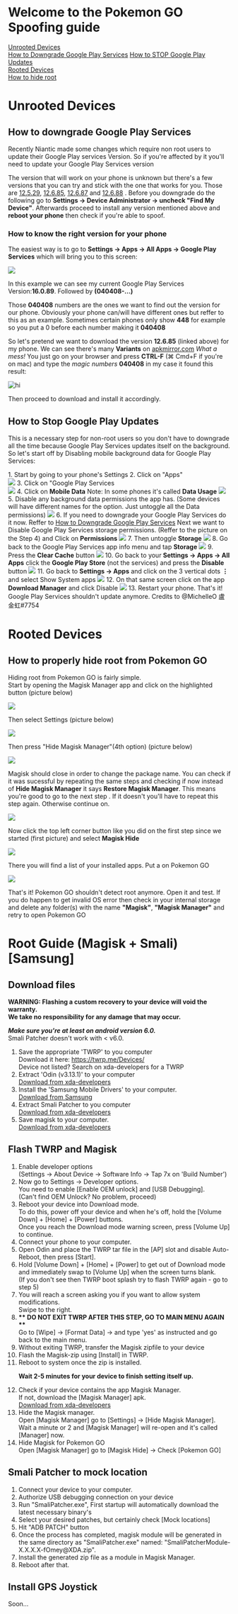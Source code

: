 <html>
  <head>
    <link rel="shortcut icon" type="image/x-icon" href="favicon.ico?">
    <!-- CSS -->
    <link rel="stylesheet" type="text/css" href="css/scrollUpButton.css" media="all" />
    <link rel="stylesheet" type="text/css" href="css/stylesheet.css"/>
    <link rel="stylesheet" href="https://maxcdn.bootstrapcdn.com/bootstrap/3.3.7/css/bootstrap.min.css">
    <!-- Javascript -->
    <script type="text/javascript" src="js/scrollUpButton.js"></script>
    <script type="text/javascript" src="js/scripts.js"></script> 
    <script src="https://ajax.googleapis.com/ajax/libs/jquery/3.2.1/jquery.min.js"></script>
    <script src="https://maxcdn.bootstrapcdn.com/bootstrap/3.3.7/js/bootstrap.min.js"></script>
  </head>
<body>
<h1> Welcome to the Pokemon GO Spoofing guide </h1>
<div class="just-padding">
   <div class="list-group list-group-root card">
      <a href="#item-1" class="list-group-item" data-toggle="collapse">
      <i class="fas fa-angle-right mr-2"></i>Unrooted Devices
      </a>
      <div class="list-group collapse" id="item-1">
         <a href="#Downgrade_GP_Services" class="list-group-item"><i class="fas fa-angle-right mr-2"></i>How to Downgrade Google Play Services</a>
         <a href="#Stop_GP_Services_Updates" class="list-group-item"><i class="fas fa-angle-right mr-2"></i>How to STOP Google Play Updates</a>
      </div>
      <a href="#item-2" class="list-group-item" data-toggle="collapse">
      <i class="fas fa-angle-right mr-2"></i>Rooted Devices
      </a>
      <div class="list-group collapse" id="item-2">
         <a href="#How_to_hide_root" class="list-group-item"><i class="fas fa-angle-right mr-2"></i>How to hide root</a>
      </div>
   </div>
</div>

<h1 id="Unrooted_Devices">Unrooted Devices</h1>
<h2 id="Downgrade_GP_Services">How to downgrade Google Play Services</h2>
<p>Recently Niantic made some changes which require non root users to update their Google Play services Version. So if you're affected by it you'll need to update your Google Play Services version</p>

<p>The version that will work on your phone is unknown but there's a few versions that you can try and stick with the one that works for you. Those are <a href="https://www.apkmirror.com/apk/google-inc/google-play-services/google-play-services-12-5-29-release" target="_blank">12.5.29</a>, <a href="https://www.apkmirror.com/apk/google-inc/google-play-services/google-play-services-12-6-85-release" target="_blank">12.6.85</a>, <a href="https://www.apkmirror.com/apk/google-inc/google-play-services/google-play-services-12-6-87-release" target="_blank">12.6.87</a> and <a href="https://www.apkmirror.com/apk/google-inc/google-play-services/google-play-services-12-6-88-release" target="_blank">12.6.88</a> . Before you downgrade do the following go to <b>Settings -> Device Administrator -> uncheck "Find My Device"</b>. Afterwards proceed to install any version mentioned above and <b>reboot your phone</b> then check if you're able to spoof.</p>

<h3> How to know the right version for your phone </h3>

The easiest way is to go to <b>Settings -> Apps -> All Apps -> Google Play Services</b> which will bring you to this screen:

<img src="images/GooglePlayServices.png"/>

In this example we can see my current Google Play Services Version:<b>16.0.89</b>. Followed by <b>(040408-...)</b> 

Those <b>040408</b> numbers are the ones we want to find out the version for our phone. Obviously your phone can/will have different ones but reffer to this as an example. Sometimes certain phones only show <b>448</b> for example so you put a 0 before each number making it <b>040408</b>

So let's pretend we want to download the version <b>12.6.85</b> (linked above) for my phone. We can see there's many <b>Variants</b> on <a href="http://apkmirror.com" target="_blank">apkmirror.com</a> <i>What a mess!</i> You just go on your browser and press <b>CTRL-F</b> (⌘ Cmd+F if you're on mac) and type the <i>magic numbers</i> <b>040408</b> in my case it found this result:

<img src="images/googleplayservices1.PNG" alt="hi" class="inline"/>

Then proceed to download and install it accordingly.
<h2 id="Stop_GP_Services_Updates">How to Stop Google Play Updates</h2>
<p>This is a necessary step for non-root users so you don't have to downgrade all the time because Google Play Services updates itself on the background. So let's start off by Disabling mobile background data for Google Play Services:</p>
1. Start by going to your phone's Settings
2. Click on "Apps" <br>
<img src="images/stop_gp_updates_1.png">
3. Click on "Google Play Services <br>
<img src="images/stop_gp_updates_2.png">
4. Click on <b>Mobile Data</b> Note: In some phones it's called <b>Data Usage</b>
<img src="images/stop_gp_updates_3.png">
5. Disable any background data permissions the app has. (Some devices will have different names for the option. Just untoggle all the Data permissions)
<img src="images/stop_gp_updates_4.png">
6. If you need to downgrade your Google Play Services do it now. Reffer to <a href="#how-to-downgrade-google-play-services">How to Downgrade Google Play Services</a> Next we want to Disable Google Play Services storage permissions. (Reffer to the picture on the Step 4) and Click on <b>Permissions</b>
<img src="images/stop_gp_updates_5.png">
7. Then untoggle <b>Storage</b>
<img src="images/stop_gp_updates_6.png">
8. Go back to the Google Play Services app info menu and tap <b>Storage</b>
<img src="images/stop_gp_updates_7.png">
9. Press the <b>Clear Cache</b> button
<img src="images/stop_gp_updates_8.png">
10. Go back to your <b>Settings -> Apps -> All Apps</b> click the <b>Google Play Store</b> (not the services) and press the <b>Disable</b> button
<img src="images/stop_gp_updates_9.png">
11. Go back to <b>Settings -> Apps</b> and click on the 3 vertical dots <b>⋮</b> and select Show System apps
<img src="images/stop_gp_updates_10.png">
12. On that same screen click on the app <b>Download Manager</b> and click Disable
<img src="images/stop_gp_updates_11.png">
13. Restart your phone. That's it! Google Play Services shouldn't update anymore. Credits to @MichelleO 盧金虹#7754

<h1 id="Rooted_Devices">Rooted Devices</h1>

<h2 id="How_to_hide_root">How to properly hide root from Pokemon GO</h2>
<p>Hiding root from Pokemon GO is fairly simple.<br>Start by opening the Magisk Manager app and click on the highlighted button (picture below) </p>
<img src="images/magisk_manager.jpg"/>
<p>Then select Settings (picture below) </p>
<img src="images/magisk_settings.png"/>
<p>Then press "Hide Magisk Manager"(4th option) (picture below)</p>
<img src="images/magisk_manager1.jpg"/>
<p>Magisk should close in order to change the package name. You can check if it was sucessful by repeating the same steps and checking if now instead of <b>Hide Magisk Manager</b> it says <b>Restore Magisk Manager</b>. This means you're good to go to the next step <span class="glyphicon glyphicon-ok"></span>. If it doesn't you'll have to repeat this step again. Otherwise continue on.</p>
<img src="images/magisk_manager2.jpg">
<p>Now click the top left corner button like you did on the first step since we started (first picture) and select <b>Magisk Hide</b></p>
<img src="images/magisk_manager3.png"/>
<p>There you will find a list of your installed apps. Put a <span class="glyphicon glyphicon-ok"></span> on Pokemon GO </p>
<img src="images/magisk_manager4.png"/>
<p>That's it! Pokemon GO shouldn't detect root anymore. Open it and test. If you do happen to get invalid OS error then check in your internal storage and delete any folder(s) with the name <b>"Magisk"</b>, <b>"Magisk Manager"</b> and retry to open Pokemon GO</p>
<!-- CD1337 -->
<h1 id="Root_Samsung">Root Guide (Magisk + Smali) [Samsung]</h1>

<h2 id="#Samsung_Downloads">Download files</h2>
<p><b>WARNING: Flashing a custom recovery to your device will void the warranty.<br/>
We take no responsibility for any damage that may occur.</b></p>
<p><b><i>Make sure you're at least on android version 6.0.</i></b><br/>
Smali Patcher doesn't work with < v6.0.</p>
<ol class="samsung_ol">
	<li>Save the appropriate 'TWRP' to you computer<br/>
	Download it here: <a href="https://twrp.me/Devices/" target="blank">https://twrp.me/Devices/</a><br/>
	Device not listed? Search on xda-developers for a TWRP</li>
	<li>Extract 'Odin (v3.13.1)' to your computer<br/>
	<a href="https://forum.xda-developers.com/showthread.php?t=2711451" target="blank">Download from xda-developers</a></li>
	<li>Install the 'Samsung Mobile Drivers' to your computer.<br/>
	<a href="https://developer.samsung.com/galaxy/others/android-usb-driver-for-windows" target="blank">Download from Samsung</a></li>
	<li>Extract Smali Patcher to you computer<br/>
	<a href="https://forum.xda-developers.com/apps/magisk/module-smali-patcher-0-7-t3680053" target="blank">Download from xda-developers</a></li>
	<li>Save magisk to your computer.<br/>
	<a href="https://forum.xda-developers.com/apps/magisk/official-magisk-v7-universal-systemless-t3473445" target="blank">Download from xda-developers</a></li>
</ol>

<h2 id="#Samsung_Flashing">Flash TWRP and Magisk</h2>
<ol class="samsung_ol">
	<li>Enable developer options<br/>
	(Settings -> About Device -> Software Info -> Tap 7x on 'Build Number')</li>
	<li>Now go to Settings -> Developer options.<br/>
	You need to enable [Enable OEM unlock] and [USB Debugging].<br/>
	(Can't find OEM Unlock? No problem, proceed)</li>
	<li>Reboot your device into Download mode.<br/>
	To do this, power off your device and when he's off, hold the [Volume Down] + [Home] + [Power] buttons.<br/>
	Once you reach the Download mode warning screen, press [Volume Up] to continue.</li>
	<li>Connect your phone to your computer.</li>
	<li>Open Odin and place the TWRP tar file in the [AP] slot and disable Auto-Reboot, then press [Start].</li>
	<li>Hold [Volume Down] + [Home] + [Power] to get out of Download mode and immediately swap to [Volume Up] when the screen turns blank.<br/>
	(If you don't see then TWRP boot splash try to flash TWRP again - go to step 5)</li>
	<li>You will reach a screen asking you if you want to allow system modifications.<br/>
	Swipe to the right.</li>
	<li><b>** DO NOT EXIT TWRP AFTER THIS STEP, GO TO MAIN MENU AGAIN **</b><br/>
	Go to [Wipe] -> [Format Data] -> and type 'yes' as instructed and go back to the main menu.</li>
	<li>Without exiting TWRP, transfer the Magisk zipfile to your device</li>
	<li>Flash the Magisk-zip using [Install] in TWRP.</li>
	<li>Reboot to system once the zip is installed. </li>
	<p><b>Wait 2-5 minutes for your device to finish setting itself up.</b></p>
	<li>Check if your device contains the app Magisk Manager.<br/>
	If not, download the [Magisk Manager] apk.<br/>
	<a href="https://forum.xda-developers.com/apps/magisk/official-magisk-v7-universal-systemless-t3473445" target="blank">Download from xda-developers</a></li>
	<li>Hide the Magisk manager.<br/>
	Open [Magisk Manager] go to [Settings] -> [Hide Magisk Manager].<br/>
	Wait a minute or 2 and [Magisk Manager] will re-open and it's called [Manager] now.</li>
	<li>Hide Magisk for Pokemon GO<br/>
	Open [Magisk Manager] go to [Magisk Hide] -> Check [Pokemon GO]<br/></li>
</ol>

<h2 id="#Samsung_Smali">Smali Patcher to mock location</h2>
<ol class="samsung_ol">
	<li>Connect your device to your computer.</li>
	<li>Authorize USB debugging connection on your device</li>
	<li>Run "SmaliPatcher.exe", First startup will automatically download the latest necessary binary's</li>
	<li>Select your desired patches, but certainly check [Mock locations]</li>
	<li>Hit "ADB PATCH" button</li>
	<li>Once the process has completed, magisk module will be generated in the same directory as "SmaliPatcher.exe" named: "SmaliPatcherModule-X.X.X.X-fOmey@XDA.zip".</li>
	<li>Install the generated zip file as a module in Magisk Manager.</li>
	<li>Reboot after that.</li>
</ol>

<h2 id="#Samsung_Gpsapp">Install GPS Joystick</h2>
<p>Soon...</p>
<!-- !CD1337 -->
<a href="#" class="scrollUpButton"><span class="glyphicon glyphicon-chevron-up"></span></a>
</body>
</html>
